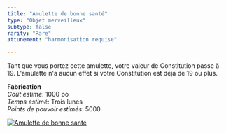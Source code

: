 ```yaml
---
title: "Amulette de bonne santé"
type: "Objet merveilleux"
subtype: false
rarity: "Rare"
attunement: "harmonisation requise"

---
```

Tant que vous portez cette amulette, votre valeur de Constitution passe à 19. L'amulette n'a aucun effet si votre Constitution est déjà de 19 ou plus.  

**Fabrication**  
*Coût estimé*: 1000 po  
*Temps estimé*: Trois lunes  
*Points de pouvoir estimés*: 5000   

[![Amulette de bonne santé](https://www.douaratil.fr/illustrations/objet/amulettedebonnesante300.jpeg)](https://www.douaratil.fr/illustrations/fielon/amulettedebonnesante.jpeg)  